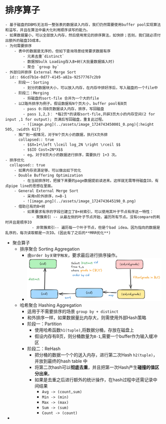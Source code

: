 # 排序算子
	- 基于磁盘的DBMS无法将一整张表的数据读入内存，我们仍然需要使用buffer pool实现算法和溢写，并且在算法中最大化利用顺序读写的能力。
	- 如果数据量小，可以全部放入内存，然后使用常见的排序算法，如快排；否则，我们就必须付出额外的磁盘IO成本。
	- 为何需要排序
		- 表中的数据是无序的，但如下查询场景经常要求数据有序
			- 元素去重`distinct`
			- 数据按bulk Loading存入B+树(大批量数据插入时)
			- 聚合 `group by`
	- 外部归并排序 External Merge Sort
	  id:: 66cd7b1e-0d77-4145-a82a-92577767c2b9
		- 阶段一：Sorting
			- 划分的数据块大小，可以放入内存，在内存中排好序后，写入磁盘的一个file中
		- 阶段二：Merging
			- 将磁盘的sort-file 合并为一个大的file
		- 以2路外排序为例子。假设数据有N个页大小，buffer pool有B页
			- pass 0:将B页数据读入内存，排序，写回磁盘
			- pass 1,2,3： *每2页*的读取sort-file,开辟3页大小的内存空间(2 for input ,1 for output); 页满后写回磁盘，重复此过程。
			- ![image.png](../assets/image_1724743450001_0.png){:height 505, :width 617}
		- 推广到一般情况，对于N个页大小的数据，执行X次外排
		  collapsed:: true
			- $$X=1+\left \lceil log_2N \right \rceil $$
			- $$IO Cost=2N*X$$
			- eg。对于8页大小的数据进行排序，需要执行 1+3 次。
	- 排序优化
	  collapsed:: true
		- 如果内存资源足够，可以做出如下优化
		- Double Buffering Optimization
			- 在当前排序时，把接下来要的page数据提前读进来。这样就无需等待磁盘IO，有点pipe line的思想在里面。
		- General External Merge Sort
			- 采用n阶外排序，n=B-1
			- ![image.png](../assets/image_1724743645198_0.png)
		- 借助已有的B+树
			- 如果要求有序的字段已建立了B+树索引，可以使用其叶子节点有序这一特性：
				- 聚簇索引 -- 从最左侧的叶子节点开始，遍历所有节点。没有compare的耗时并且是顺序IO
				- 非聚簇索引-- 遍历每一个叶子节点，但是个bad idea。因为指向的数据是乱序的，每次读取都是一次IO。(因此有了之后的**MRR优化**)
- 聚合算子
	- 排序聚合 Sorting Aggregation
		- 由`order by关键字触发`，要求最后进行排序操作。
		- ![image.png](../assets/image_1724744338672_0.png)
	- 哈希聚合 Hashing Aggregation
		- 适用于不需要排序的场景 `group by + distinct`
		- 和外排序一样，如果数据量比内存大，则需使用外部Hash策略
		- 阶段一：Partition
			- 使用哈希函数`h1(tuple)`,将数据分桶，存放在磁盘上
			- 假设内存有B页，则分桶数量为`B-1`,需要一个buffer作为输入缓冲区
		- 阶段二：ReHash
			- 把分桶的数据一个个的送入内存，进行第二次Hash `h2(tuple)`，并放到最终的hash table 中
			- 将第二次hash可以**彻底去重**，并且把第一次Hash产生**碰撞的值区分出来**。
			- 如果是去重之后进行额外的统计操作，在hash过程中还需记录中间结果
				- `Avg -> (count,sum)`
				- `Min -> (min)`
				- `Max -> (max)`
				- `Sum -> (sum)`
				- `Count -> (count)`
-